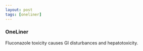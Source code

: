 ```yaml
---
layout: post
tags: [oneliner]
---
```



### OneLiner

Fluconazole toxicity causes GI disturbances and hepatotoxicity.

